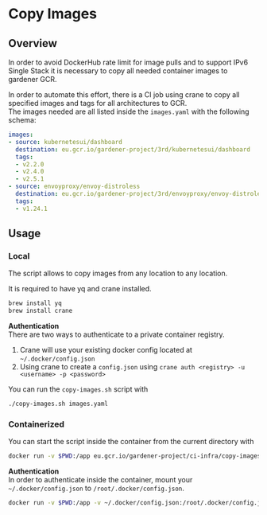 # Copy Images

## Overview

In order to avoid DockerHub rate limit for image pulls and to support IPv6 Single Stack it is necessary 
to copy all needed container images to gardener GCR.

In order to automate this effort, there is a CI job using crane to copy all specified images and tags for all architectures to GCR.  
The images needed are all listed inside the `images.yaml` with the following schema:

```yaml
images:
- source: kubernetesui/dashboard
  destination: eu.gcr.io/gardener-project/3rd/kubernetesui/dashboard
  tags:
  - v2.2.0
  - v2.4.0
  - v2.5.1
- source: envoyproxy/envoy-distroless
  destination: eu.gcr.io/gardener-project/3rd/envoyproxy/envoy-distroless
  tags:
  - v1.24.1
```

## Usage

### Local

The script allows to copy images from any location to any location.  

It is required to have yq and crane installed.
```bash
brew install yq
brew install crane
```

**Authentication**  
There are two ways to authenticate to a private container registry.  
1) Crane will use your existing docker config located at `~/.docker/config.json`
2) Using crane to create a `config.json` using `crane auth <registry> -u <username> -p <password>`

You can run the `copy-images.sh` script with 
```bash
./copy-images.sh images.yaml
```

### Containerized

You can start the script inside the container from the current directory with
```bash
docker run -v $PWD:/app eu.gcr.io/gardener-project/ci-infra/copy-images:latest /app/copy-images.sh /app/images.yaml
```

**Authentication**  
In order to authenticate inside the container, mount your `~/.docker/config.json` to `/root/.docker/config.json`.
```bash
docker run -v $PWD:/app -v ~/.docker/config.json:/root/.docker/config.json eu.gcr.io/gardener-project/ci-infra/copy-images:latest /app/copy-images.sh /app/images.yaml
```